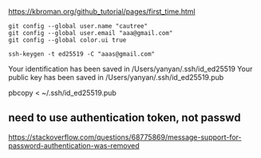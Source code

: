 https://kbroman.org/github_tutorial/pages/first_time.html

```
git config --global user.name "cautree"
git config --global user.email "aaa@gmail.com"
git config --global color.ui true

ssh-keygen -t ed25519 -C "aaas@gmail.com"
```


Your identification has been saved in /Users/yanyan/.ssh/id_ed25519
Your public key has been saved in /Users/yanyan/.ssh/id_ed25519.pub

pbcopy < ~/.ssh/id_ed25519.pub

## need to use authentication token, not passwd
https://stackoverflow.com/questions/68775869/message-support-for-password-authentication-was-removed
